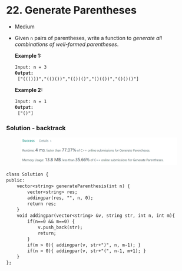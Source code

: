 # 22. Generate Parentheses

* Medium
*   Given `n` pairs of parentheses, write a function to _generate all combinations of well-formed parentheses_.

    &#x20;

    **Example 1:**

    <pre><code>Input: n = 3
    <strong>Output:
    </strong> ["((()))","(()())","(())()","()(())","()()()"]</code></pre>

    **Example 2:**

    <pre><code>Input: n = 1
    <strong>Output:
    </strong> ["()"]</code></pre>



### Solution - backtrack

<figure><img src="../.gitbook/assets/image (9).png" alt=""><figcaption></figcaption></figure>

```
class Solution {
public:
    vector<string> generateParenthesis(int n) {
        vector<string> res;
        addingpar(res, "", n, 0);
        return res;
    }
    void addingpar(vector<string> &v, string str, int n, int m){
        if(n==0 && m==0) {
            v.push_back(str);
            return;
        }
        if(m > 0){ addingpar(v, str+")", n, m-1); }
        if(n > 0){ addingpar(v, str+"(", n-1, m+1); }
    }
};
```
